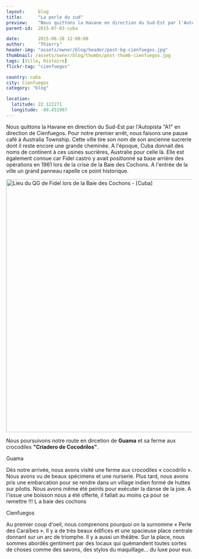```yaml
---
layout:     blog
title:      "La perle du sud"
preview:    "Nous quittons la Havane en direction du Sud-Est par l'Autopista..."
parent-id:  2015-07-03-cuba

date:       2015-06-28 12:00:00
author:     "Thierry"
header-img: "assets/owner/blog/header/post-bg-cienfuegos.jpg"
thumbnail: /assets/owner/blog/thumbs/post-thumb-cienfuegos.jpg
tags: [Ville, Histoire]
flickr-tag: "cienfuegos"

country: cuba
city: Cienfuegos
category: "blog"

location:
  latitude: 22.122271
  longitude: -80.451987
---
```


Nous quittons la Havane en direction du Sud-Est par l'Autopista "A1" en direction de Cienfuegos. Pour notre premier arrêt, nous faisons une pause café à Australia Township. Cette ville tire son nom de son ancienne sucrerie dont il reste encore une grande cheminée. A l'époque, Cuba donnait des noms de continent à ces usines sucrières, Australie pour celle là. Elle est également connue car Fidel castro y avait positionné sa base arrière des opérations en 1961 lors de la crise de la Baie des Cochons. A l'entrée de la ville un grand panneau rapelle ce point historique.

 <a data-flickr-embed="true" data-footer="true"  href="https://www.flickr.com/photos/127048817@N07/19393948656/in/album-72157653125169544/" title="Lieu du QG de Fidel lors de la Baie des Cochons - [Cuba]"><img src="https://c1.staticflickr.com/1/478/19393948656_0b45d27d55_b.jpg" width="1024" height="683" alt="Lieu du QG de Fidel lors de la Baie des Cochons - [Cuba]"></a><script async src="//embedr.flickr.com/assets/client-code.js" charset="utf-8"></script>


Nous poursuivons notre route en dircetion de **Guama** et sa ferme aux crocodiles **"Criadero de Cocodrilos"**.








Guama


Dès notre arrivée, nous avons visité une ferme aux crocodiles « cocodrilo ». Nous avons vu de beaux spécimens et une nurserie.
Plus tard, nous avons pris une embarcation pour se rendre dans un village indien formé de huttes sur pilotis. Nous avons même été peints pour exécuter la danse de la joie. A l'issue une boisson nous a été offerte, il fallait au moins ça pour se remettre !!!
L
a baie des cochons



Cienfuegos

Au premier coup d'oeil, nous comprenons pourquoi on la surnomme « Perle des  Caraïbes ».
Il y a de très beaux édifices et une spacieuse place centrale donnant sur un arc de triomphe.
Il y a aussi un théâtre.
Sur la place, nous sommes abordés gentiment par des locaux qui quémandent toutes sortes de choses comme des savons, des stylos du maquillage... du luxe pour eux.

